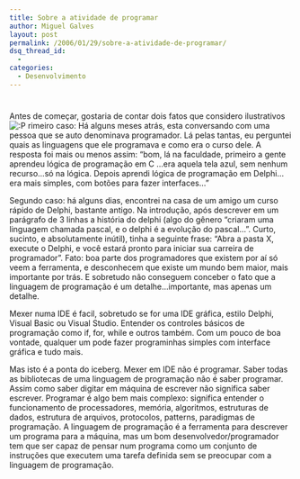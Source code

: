 ```yaml
---
title: Sobre a atividade de programar
author: Miguel Galves
layout: post
permalink: /2006/01/29/sobre-a-atividade-de-programar/
dsq_thread_id:
  - 
categories:
  - Desenvolvimento
---
```

# 

Antes de começar, gostaria de contar dois fatos que considero ilustrativos ![:P][1] rimeiro caso: Há alguns meses atrás, esta conversando com uma pessoa que se auto denominava programador. Lá pelas tantas, eu perguntei quais as linguagens que ele programava e como era o curso dele. A resposta foi mais ou menos assim: “bom, lá na faculdade, primeiro a gente aprendeu lógica de programação em C …era aquela tela azul, sem nenhum recurso…só na lógica. Depois aprendi lógica de programação em Delphi…era mais simples, com botões para fazer interfaces…”

 [1]: http://log4dev.com/wp-includes/images/smilies/icon_razz.gif

Segundo caso: há alguns dias, encontrei na casa de um amigo um curso rápido de Delphi, bastante antigo. Na introdução, após descrever em um parágrafo de 3 linhas a história do delphi (algo do gênero “criaram uma linguagem chamada pascal, e o delphi é a evolução do pascal…”. Curto, sucinto, e absolutamente inútil), tinha a seguinte frase: “Abra a pasta X, execute o Delphi, e você estará pronto para iniciar sua carreira de programador”.  Fato: boa parte dos programadores que existem por aí só veem a ferramenta, e desconhecem que existe um mundo bem maior, mais importante por trás. E sobretudo não conseguem conceber o fato que a linguagem de programação é um detalhe…importante, mas apenas um detalhe.

Mexer numa IDE é facil, sobretudo se for uma IDE gráfica, estilo Delphi, Visual Basic ou Visual Studio. Entender os controles básicos de programação como if, for, while e outros também. Com um pouco de boa vontade, qualquer um pode fazer programinhas simples com interface gráfica e tudo mais.

Mas isto é a ponta do iceberg. Mexer em IDE não é programar. Saber todas as bibliotecas de uma linguagem de programação não é saber programar. Assim como saber digitar em máquina de escrever não significa saber escrever. Programar é algo bem mais complexo: significa entender o funcionamento de processadores, memória, algoritmos, estruturas de dados, estrutura de arquivos, protocolos, patterns, paradigmas de programação. A linguagem de programação é a ferramenta para descrever um programa para a máquina, mas um bom desenvolvedor/programador tem que ser capaz de pensar num programa como um conjunto de instruções que executem uma tarefa definida sem se preocupar com a linguagem de programação.